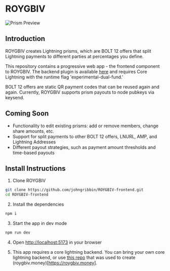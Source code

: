 # ROYGBIV

![Prism Preview](https://i.imgur.com/heUckq4.jpg)

## Introduction

ROYGBIV creates Lightning prisms, which are BOLT 12 offers that split Lightning payments to different parties at percentages you define.

This repository contains a progressive web app - the frontend component to ROYGBIV. The backend plugin is available [here](https://github.com/farscapian/clams-app-docker/blob/main/roygbiv/cln-plugins/prism-plugin.py) and requires Core Lightning with the runtime flag 'experimental-dual-fund.'

BOLT 12 offers are static QR payment codes that can be reused again and again. Currently, ROYGBIV supports prism payouts to node pubkeys via keysend.

## Coming Soon

- Functionality to edit existing prisms: add or remove members, change share amounts, etc.
- Support for split payments to other BOLT 12 offers, LNURL, AMP, and Lightning Addresses
- Different payout strategies, such as payment amount thresholds and time-based payouts

## Install Instructions

1. Clone ROYGBIV

```bash
git clone https://github.com/johngribbin/ROYGBIV-frontend.git
cd ROYGBIV-frontend
```

2. Install the dependencies

```bash
npm i
```

3. Start the app in dev mode

```bash
npm run dev
```

4. Open [http://localhost:5173](http://localhost:5173) in your browser

5. This app requires a core lightning backend. You can bring your own core lightning backend, or use [this repo](https://github.com/farscapian/clams-app-docker) that was used to create (roygbiv.money)[https://roygbiv.money].